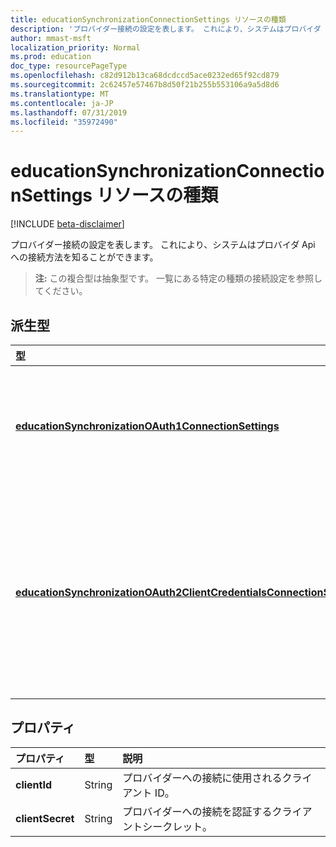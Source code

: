 ```yaml
---
title: educationSynchronizationConnectionSettings リソースの種類
description: 'プロバイダー接続の設定を表します。 これにより、システムはプロバイダ Api への接続方法を知ることができます。 '
author: mmast-msft
localization_priority: Normal
ms.prod: education
doc_type: resourcePageType
ms.openlocfilehash: c82d912b13ca68dcdccd5ace0232ed65f92cd879
ms.sourcegitcommit: 2c62457e57467b8d50f21b255b553106a9a5d8d6
ms.translationtype: MT
ms.contentlocale: ja-JP
ms.lasthandoff: 07/31/2019
ms.locfileid: "35972490"
---
```

# <a name="educationsynchronizationconnectionsettings-resource-type"></a>educationSynchronizationConnectionSettings リソースの種類

[!INCLUDE [beta-disclaimer](../../includes/beta-disclaimer.md)]

プロバイダー接続の設定を表します。 これにより、システムはプロバイダ Api への接続方法を知ることができます。 

> **注:** この複合型は抽象型です。 一覧にある特定の種類の接続設定を参照してください。

## <a name="derived-types"></a>派生型
| 型 | 説明 | 
|:-|:-|
| [**educationSynchronizationOAuth1ConnectionSettings**](educationsynchronizationoauth1connectionsettings.md) | この型を使用して、OAuth1 の接続設定を提供します。 |
| [**educationSynchronizationOAuth2ClientCredentialsConnectionSettings**](educationsynchronizationoauth2clientcredentialsconnectionsettings.md) | この種類を使用して、OAuth2 クライアント資格情報の付与に接続設定を提供します。 |

## <a name="properties"></a>プロパティ

| プロパティ | 型 | 説明 |
|:-|:-|:-|
| **clientId** | String |  プロバイダーへの接続に使用されるクライアント ID。 |
| **clientSecret** | String |  プロバイダーへの接続を認証するクライアントシークレット。 |
